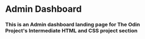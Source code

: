 # Admin Dashboard

### This is an Admin dashboard landing page for The Odin Project's Intermediate HTML and CSS project section